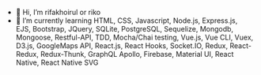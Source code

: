 - 👋 Hi, I’m rifakhoirul or riko
- 🌱 I’m currently learning HTML, CSS, Javascript, Node.js, Express.js, EJS, Bootstrap, JQuery, SQLite, PostgreSQL, Sequelize, Mongodb, Mongoose, Restful-API, TDD, Mocha/Chai testing, Vue.js, Vue CLI, Vuex, D3.js, GoogleMaps API, React.js, React Hooks, Socket.IO, Redux, React-Redux, Redux-Thunk, GraphQL Apollo, Firebase, Material UI, React Native, React Native SVG

<!---
rifakhoirul/rifakhoirul is a ✨ special ✨ repository because its `README.md` (this file) appears on your GitHub profile.
You can click the Preview link to take a look at your changes.
--->
